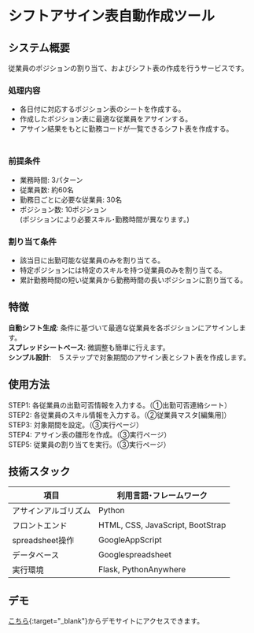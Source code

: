 # シフトアサイン表自動作成ツール

## システム概要
  
従業員のポジションの割り当て、およびシフト表の作成を行うサービスです。
    
  
### 処理内容
- 各日付に対応するポジション表のシートを作成する。
- 作成したポジション表に最適な従業員をアサインする。
- アサイン結果をもとに勤務コードが一覧できるシフト表を作成する。
　　  
　　
### 前提条件
- 業務時間: 3パターン
- 従業員数: 約60名
- 勤務日ごとに必要な従業員: 30名
- ポジション数: 10ポジション<br>(ポジションにより必要スキル･勤務時間が異なります。)
   
### 割り当て条件
- 該当日に出勤可能な従業員のみを割り当てる。
- 特定ポジションには特定のスキルを持つ従業員のみを割り当てる。
- 累計勤務時間の短い従業員から勤務時間の長いポジションに割り当てる。
  

## 特徴
  
**自動シフト生成**: 条件に基づいて最適な従業員を各ポジションにアサインします。  
**スプレッドシートベース**: 微調整も簡単に行えます。  
**シンプル設計**:　５ステップで対象期間のアサイン表とシフト表を作成します。  
  
## 使用方法
  
STEP1: 各従業員の出勤可否情報を入力する。（①出勤可否連絡シート）  
STEP2: 各従業員のスキル情報を入力する。（②従業員マスタ[編集用]）  
STEP3: 対象期間を設定。（③実行ページ）  
STEP4: アサイン表の雛形を作成。（③実行ページ）  
STEP5: 従業員の割り当てを実行。（③実行ページ）  
  
## 技術スタック
  
| 項目 | 利用言語･フレームワーク |
| ---- | ---- |
| アサインアルゴリズム | Python |
| フロントエンド | HTML, CSS, JavaScript, BootStrap |
| spreadsheet操作 | GoogleAppScript |
| データベース | Googlespreadsheet |
| 実行環境 | Flask, PythonAnywhere |  
  
  
  
## デモ
[こちら](https://docs.google.com/spreadsheets/d/1-2b6lYNqAkUJvuMUj0tLKmZiJ_YqCmy9LzTC610pilk/edit#gid=1089588557){:target="_blank"}からデモサイトにアクセスできます。
